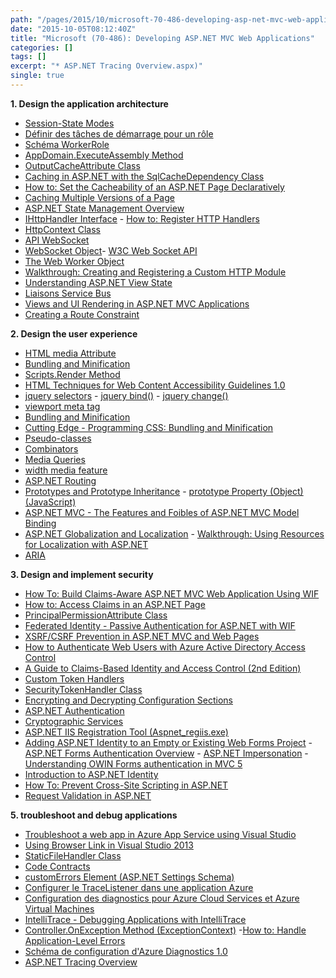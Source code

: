 ```yaml
---
path: "/pages/2015/10/microsoft-70-486-developing-asp-net-mvc-web-applications/"
date: "2015-10-05T08:12:40Z"
title: "Microsoft (70-486): Developing ASP.NET MVC Web Applications"
categories: []
tags: []
excerpt: "* ASP.NET Tracing Overview.aspx)"
single: true
---
```


**1\. Design the application architecture**

* [Session-State Modes](https://msdn.microsoft.com/en-us/library/ms178586.aspx)
* [Définir des tâches de démarrage pour un rôle](https://msdn.microsoft.com/library/azure/gg456327.aspx)
* [Schéma WorkerRole](https://msdn.microsoft.com/library/azure/gg557552.aspx)
* [AppDomain.ExecuteAssembly Method](https://msdn.microsoft.com/en-us/library/sxx9f4c2(v=vs.110).aspx)
* [OutputCacheAttribute Class](https://msdn.microsoft.com/en-us/library/system.web.mvc.outputcacheattribute(v=vs.118).aspx)
* [Caching in ASP.NET with the SqlCacheDependency Class](https://msdn.microsoft.com/en-us/library/ms178604.ASPX)
* [How to: Set the Cacheability of an ASP.NET Page Declaratively](https://msdn.microsoft.com/en-us/library/zd1ysf1y.aspx)
* [Caching Multiple Versions of a Page](https://msdn.microsoft.com/en-us/library/xadzbzd6.aspx)
* [ASP.NET State Management Overview](https://msdn.microsoft.com/en-us/library/75x4ha6s.ASPX)
* [IHttpHandler Interface](https://msdn.microsoft.com/en-us/library/system.web.ihttphandler(v=vs.110).aspx) - [How to: Register HTTP Handlers](https://msdn.microsoft.com/en-us/library/46c5ddfy.aspx)
* [HttpContext Class](https://msdn.microsoft.com/en-us/library/system.web.httpcontext(v=vs.110).aspx)
* [API WebSocket](https://msdn.microsoft.com/library/hh673567(v=vs.85).aspx)
* [WebSocket Object](https://msdn.microsoft.com/library/hh772739(v=vs.85).aspx)- [W3C Web Socket API](https://w3c.github.io/websockets/)
* [The Web Worker Object](https://msdn.microsoft.com/library/hh673568(v=vs.85).aspx)
* [Walkthrough: Creating and Registering a Custom HTTP Module](https://msdn.microsoft.com/en-us/library/ms227673.aspx)
* [Understanding ASP.NET View State](https://msdn.microsoft.com/en-us/library/ms972976.aspx)
* [Liaisons Service Bus](https://msdn.microsoft.com/library/azure/hh410102.aspx)
* [Views and UI Rendering in ASP.NET MVC Applications](https://msdn.microsoft.com/en-us/library/dd410123(v=vs.100).aspx)
* [Creating a Route Constraint](http://www.asp.net/mvc/overview/older-versions-1/controllers-and-routing/creating-a-route-constraint-cs)

**2\. Design the user experience**

* [HTML media Attribute](http://www.w3schools.com/tags/att_link_media.asp)
* [Bundling and Minification](http://www.asp.net/mvc/overview/performance/bundling-and-minification)
* [Scripts.Render Method](https://msdn.microsoft.com/en-us/library/system.web.optimization.scripts.render.aspx)
* [HTML Techniques for Web Content Accessibility Guidelines 1.0](http://www.w3.org/TR/WCAG10-HTML-TECHS/)
* [jquery selectors](http://api.jquery.com/category/selectors/) - [jquery bind()](http://api.jquery.com/bind/) - [jquery change()](http://api.jquery.com/change/)
* [viewport meta tag](https://developer.mozilla.org/en-US/docs/Mozilla/Mobile/Viewport_meta_tag)
* [Bundling and Minification](http://www.asp.net/mvc/overview/performance/bundling-and-minification)
* [Cutting Edge - Programming CSS: Bundling and Minification](https://msdn.microsoft.com/en-us/magazine/dn451436.aspx)
* [Pseudo-classes](https://msdn.microsoft.com/library/hh869602.aspx)
* [Combinators](https://msdn.microsoft.com/library/hh869407.aspx)
* [Media Queries](https://msdn.microsoft.com/en-us/library/windows/apps/hh453556.aspx)
* [width media feature](https://msdn.microsoft.com/en-us/library/windows/apps/hh453836.aspx)
* [ASP.NET Routing](https://msdn.microsoft.com/en-us/library/cc668201.aspx)
* [Prototypes and Prototype Inheritance](https://msdn.microsoft.com/en-us/library/hh924508(v=vs.94).aspx) - [prototype Property (Object) (JavaScript)](https://msdn.microsoft.com/en-us/library/f5s9ycex(v=vs.94).aspx)
* [ASP.NET MVC - The Features and Foibles of ASP.NET MVC Model Binding](https://msdn.microsoft.com/en-us/magazine/hh781022.aspx)
* [ASP.NET Globalization and Localization](https://msdn.microsoft.com/en-us/library/c6zyy3s9(VS.100).aspx) - [Walkthrough: Using Resources for Localization with ASP.NET](https://msdn.microsoft.com/en-us/library/fw69ke6f(VS.100).aspx)
* [ARIA](https://developer.mozilla.org/en-US/docs/Web/Accessibility/ARIA)

**3\. Design and implement security**

* [How To: Build Claims-Aware ASP.NET MVC Web Application Using WIF](https://msdn.microsoft.com/en-us/library/hh291061.aspx)
* [How to: Access Claims in an ASP.NET Page](https://msdn.microsoft.com/en-us/library/ee517271.aspx)
* [PrincipalPermissionAttribute Class](https://msdn.microsoft.com/en-us/library/system.security.permissions.principalpermissionattribute.aspx)
* [Federated Identity - Passive Authentication for ASP.NET with WIF](https://msdn.microsoft.com/en-us/magazine/ff872350.aspx)
* [XSRF/CSRF Prevention in ASP.NET MVC and Web Pages](http://www.asp.net/mvc/overview/security/xsrfcsrf-prevention-in-aspnet-mvc-and-web-pages)
* [How to Authenticate Web Users with Azure Active Directory Access Control](https://azure.microsoft.com/en-us/documentation/articles/active-directory-dotnet-how-to-use-access-control/)
* [A Guide to Claims-Based Identity and Access Control (2nd Edition)](https://msdn.microsoft.com/en-us/library/ff423674.aspx)
* [Custom Token Handlers](https://msdn.microsoft.com/en-us/library/jj204397(v=vs.110).aspx)
* [SecurityTokenHandler Class](https://msdn.microsoft.com/en-us/library/system.identitymodel.tokens.securitytokenhandler(v=vs.110).aspx)
* [Encrypting and Decrypting Configuration Sections](https://msdn.microsoft.com/en-us/library/zhhddkxy(v=vs.100).aspx)
* [ASP.NET Authentication](https://msdn.microsoft.com/en-us/library/aa291347.aspx)
* [Cryptographic Services](https://msdn.microsoft.com/en-us/library/92f9ye3s(v=vs.110).aspx)
* [ASP.NET IIS Registration Tool (Aspnet_regiis.exe)](https://msdn.microsoft.com/en-us/library/k6h9cz8h.aspx)
* [Adding ASP.NET Identity to an Empty or Existing Web Forms Project](http://www.asp.net/identity/overview/getting-started/adding-aspnet-identity-to-an-empty-or-existing-web-forms-project) - [ASP.NET Forms Authentication Overview](https://msdn.microsoft.com/en-us/library/7t6b43z4.aspx) - [ASP.NET Impersonation](https://msdn.microsoft.com/en-us/library/xh507fc5(v=vs.100).aspx) - [Understanding OWIN Forms authentication in MVC 5](http://blogs.msdn.com/b/webdev/archive/2013/07/03/understanding-owin-forms-authentication-in-mvc-5.aspx)
* [Introduction to ASP.NET Identity](http://www.asp.net/identity/overview/getting-started/introduction-to-aspnet-identity)
* [How To: Prevent Cross-Site Scripting in ASP.NET](https://msdn.microsoft.com/en-us/library/ff649310.aspx)
* [Request Validation in ASP.NET](https://msdn.microsoft.com/en-us/library/hh882339.aspx)

**5\. troubleshoot and debug applications**

* [Troubleshoot a web app in Azure App Service using Visual Studio](https://azure.microsoft.com/en-us/documentation/articles/web-sites-dotnet-troubleshoot-visual-studio/)
* [Using Browser Link in Visual Studio 2013](http://www.asp.net/visual-studio/overview/2013/using-browser-link)
* [StaticFileHandler Class](https://msdn.microsoft.com/en-us/library/ms404287(v=vs.85).aspx)
* [Code Contracts](https://msdn.microsoft.com/en-us/library/dd264808.aspx)
* [customErrors Element (ASP.NET Settings Schema)](https://msdn.microsoft.com/en-us/library/h0hfz6fc(v=vs.100).aspx)
* [Configurer le TraceListener dans une application Azure](https://msdn.microsoft.com/library/azure/hh411522.aspx)
* [Configuration des diagnostics pour Azure Cloud Services et Azure Virtual Machines](https://msdn.microsoft.com/library/azure/dn186185.aspx)
* [IntelliTrace - Debugging Applications with IntelliTrace](https://msdn.microsoft.com/en-us/magazine/ee336126.aspx)
* [Controller.OnException Method (ExceptionContext)](https://msdn.microsoft.com/en-us/library/system.web.mvc.controller.onexception.aspx) -[How to: Handle Application-Level Errors](https://msdn.microsoft.com/en-us/library/24395wz3.aspx)
* [Schéma de configuration d'Azure Diagnostics 1.0](https://msdn.microsoft.com/library/azure/gg593185.aspx)
* [ASP.NET Tracing Overview](https://msdn.microsoft.com/en-us/library/bb386420(v=vs.100).aspx)